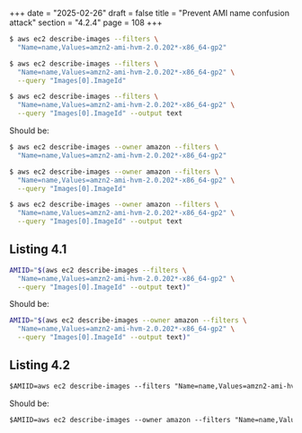 +++
date = "2025-02-26"
draft = false
title = "Prevent AMI name confusion attack"
section = "4.2.4"
page = 108
+++

```bash
$ aws ec2 describe-images --filters \
  "Name=name,Values=amzn2-ami-hvm-2.0.202*-x86_64-gp2"

$ aws ec2 describe-images --filters \
  "Name=name,Values=amzn2-ami-hvm-2.0.202*-x86_64-gp2" \
  --query "Images[0].ImageId" 

$ aws ec2 describe-images --filters \
  "Name=name,Values=amzn2-ami-hvm-2.0.202*-x86_64-gp2" \
  --query "Images[0].ImageId" --output text
```

Should be:

```bash
$ aws ec2 describe-images --owner amazon --filters \
  "Name=name,Values=amzn2-ami-hvm-2.0.202*-x86_64-gp2"

$ aws ec2 describe-images --owner amazon --filters \
  "Name=name,Values=amzn2-ami-hvm-2.0.202*-x86_64-gp2" \
  --query "Images[0].ImageId" 

$ aws ec2 describe-images --owner amazon --filters \
  "Name=name,Values=amzn2-ami-hvm-2.0.202*-x86_64-gp2" \
  --query "Images[0].ImageId" --output text
```

## Listing 4.1

```bash
AMIID="$(aws ec2 describe-images --filters \
  "Name=name,Values=amzn2-ami-hvm-2.0.202*-x86_64-gp2" \
  --query "Images[0].ImageId" --output text)"
```

Should be:

```bash
AMIID="$(aws ec2 describe-images --owner amazon --filters \
  "Name=name,Values=amzn2-ami-hvm-2.0.202*-x86_64-gp2" \
  --query "Images[0].ImageId" --output text)"
```

## Listing 4.2

```ps
$AMIID=aws ec2 describe-images --filters "Name=name,Values=amzn2-ami-hvm-2.0.202*-x86_64-gp2" --query "Images[0].ImageId" --output text
```

Should be:

```ps
$AMIID=aws ec2 describe-images --owner amazon --filters "Name=name,Values=amzn2-ami-hvm-2.0.202*-x86_64-gp2" --query "Images[0].ImageId" --output text
```

